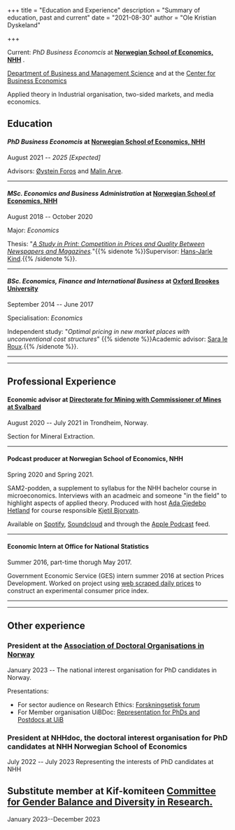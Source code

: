 +++
title = "Education and Experience"
description = "Summary of education, past and current"
date = "2021-08-30"
author = "Ole Kristian Dyskeland"

+++

Current: *PhD Business Economcis* at **[Norwegian School of Economics, NHH](https://www.nhh.no/en/departments/business-and-management-science/)** .

[Department of Business and Management Science](https://www.nhh.no/en/departments/business-and-management-science/) and at the [Center for Business Economics](https://www.nhh.no/en/research-centres/cbe/)

Applied theory in Industrial organisation, two-sided markets, and media economics.

<!--more-->

## Education

#### *PhD Business Economcis* at **[Norwegian School of Economics, NHH](https://www.nhh.no/en/departments/business-and-management-science/)** 

August 2021 -- *2025 [Expected]*

Advisors: [Øystein Foros](https://www.nhh.no/en/employees/faculty/oystein-foros/) and [Malin Arve](https://www.nhh.no/en/employees/faculty/malin-arve/).

---
#### *MSc. Economics and Business Administration* at **[Norwegian School of Economics, NHH](https://www.nhh.no/)** 

August 2018 -- October 2020

Major: *Economics*

Thesis: "*[A Study in Print: Competition in Prices and Quality Between Newspapers and Magazines](/Files/Master_Thesis.pdf).*"{{% sidenote %}}Supervisor: [Hans-Jarle Kind](https://www.nhh.no/en/employees/faculty/hans-jarle-kind/).{{% /sidenote %}}. 



---

#### *BSc. Economics, Finance and International Business* at **[Oxford Brookes University](https://www.brookes.ac.uk/)**

September 2014 -- June 2017

Specialisation: *Economics*

Independent study: "*Optimal pricing in new market places with unconventional cost structures*" {{% sidenote %}}Academic advisor: [Sara le Roux](https://saraleroux.weebly.com).{{% /sidenote %}}.



------

------



## Professional Experience

#### Economic advisor at **[Directorate for Mining with Commissioner of Mines at Svalbard](https://www.dirmin.no/)**

August 2020 -- July 2021 in Trondheim, Norway.

Section for Mineral Extraction.

------

#### Podcast producer at **Norwegian School of Economics, NHH**

Spring 2020 and Spring 2021.

SAM2-podden, a supplement to syllabus for the NHH bachelor course in microeconomics. Interviews with an acadmeic and someone "in the field" to highlight aspects of applied theory. Produced with host [Ada Gjedebo Hetland](https://www.linkedin.com/in/ada-gjedebo-hetland-376058182/) for course responsible [Kjetil Bjorvatn](https://www.nhh.no/en/employees/faculty/kjetil-bjorvatn/).

Available on [Spotify](https://open.spotify.com/show/0Hv62P9Vu0SusvzJ58j7Mg?si=lek0JARwQJWtw7dvuA3bzw&dl_branch=1&nd=1), [Soundcloud](https://soundcloud.com/user-136946775) and through the [Apple Podcast](https://podcasts.apple.com/no/podcast/sam2-podden/id1507437397) feed.

------

#### Economic Intern at **Office for National Statistics**

Summer 2016, part-time thorugh May 2017.

Government Economic Service (GES) intern summer 2016 at section Prices Development. Worked on project using [web scraped daily prices](https://www.ons.gov.uk/economy/inflationandpriceindices/articles/researchindicesusingwebscrapedpricedata/august2017update) to construct an experimental consumer price index.

------

------



## Other experience
### President at the [Association of Doctoral Organisations in Norway](www.stipendiat.no)
January 2023 -- 
The national interest organisation for PhD candidates in Norway.

Presentations:
- For sector audience on Research Ethics: [Forskningsetisk forum](https://www.forskningsetikk.no/arrangementer/forskningsetisk-forum-2023-veileders-rolle/)
- For Member organisation UiBDoc: [Representation for PhDs and Postdocs at UiB](https://www.facebook.com/events/481109910764794)

### President at NHHdoc, the doctoral interest organisation for PhD candidates at NHH Norwegian School of Economics
July 2022 -- July 2023
Representing the interests of PhD candidates at NHH

## Substitute member at Kif-komiteen [Committee for Gender Balance and Diversity in Research.](https://kifinfo.no/en/content/committee-gender-balance-and-diversity-research-kif-0)
January 2023--December 2023
